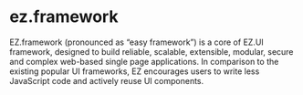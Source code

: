# ez.framework
EZ.framework (pronounced as “easy framework”) is a core of EZ.UI framework, designed to build reliable, scalable, extensible, modular, secure and complex web-based single page applications. In comparison to the existing popular UI frameworks, EZ encourages users to write less JavaScript code and actively reuse UI components.
